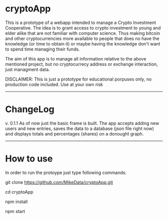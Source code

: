 # cryptoApp

This is a prototype of a webapp intended to manage a Crypto Investment Cooperative. The idea is to grant access to crypto investment to young and elder alike that are not familiar with computer science. Thus making bitcoin and other cryptocurrencies more available to people that does no have the knowledge (or time to obtain it) or maybe having the knowledge don't want to spend time managing their funds.

The aim of this app is to manage all information relative to the above mentioned project, but no cryptocurrecy address or exchange interaction, just managment data.


DISCLAIMER: This is just a prototype for educational porpuses only, no production code included. Use at your own risk

----------------------------------------------
# ChangeLog

v. 0.1.1 As of now just the basic frame is built. The app accepts adding new users and new entries, saves the data to a database (json file right now) and displays totals and percentages (shares) on a donought graph.




----------------------------------------------
# How to use
In order to run the protoype just type following commands:

git clone https://github.com/MikeData/cryptoApp.git

cd cryptoApp

npm install

npm start





